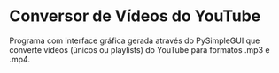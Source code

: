 # Conversor de Vídeos do YouTube
Programa com interface gráfica gerada através do PySimpleGUI que converte vídeos (únicos ou playlists) do YouTube para formatos .mp3 e .mp4.
